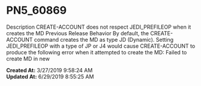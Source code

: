 # PN5_60869

Description CREATE-ACCOUNT does not respect JEDI_PREFILEOP when it creates the MD Previous Release Behavior By default, the CREATE-ACCOUNT command creates the MD as type JD (Dynamic). Setting JEDI_PREFILEOP with a type of JP or J4 would cause CREATE-ACCOUNT to produce the following error when it attempted to create the MD: Failed to create MD in new  

**Created At:** 3/27/2019 9:58:24 AM  
**Updated At:** 6/29/2019 8:55:25 AM  

